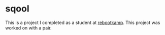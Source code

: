 # sqool
This is a project I completed as a student at [rebootkamp](http://rbk.org/). This project was worked on with a pair.